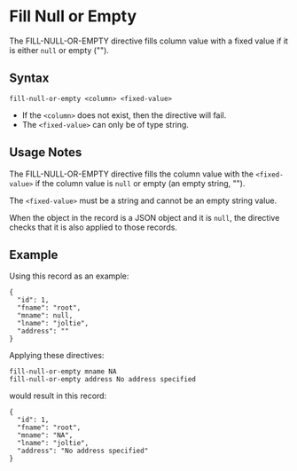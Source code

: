 # Fill Null or Empty

The FILL-NULL-OR-EMPTY directive fills column value with a fixed value if it is either
`null` or empty ("").


## Syntax

```
fill-null-or-empty <column> <fixed-value>
```

* If the `<column>` does not exist, then the directive will fail.
* The `<fixed-value>` can only be of type string.


## Usage Notes

The FILL-NULL-OR-EMPTY directive fills the column value with the `<fixed-value>` if the
column value is `null` or empty (an empty string, "").

The `<fixed-value>` must be a string and cannot be an empty string value.

When the object in the record is a JSON object and it is `null`, the directive checks that
it is also applied to those records.


## Example

Using this record as an example:
```
{
  "id": 1,
  "fname": "root",
  "mname": null,
  "lname": "joltie",
  "address": ""
}
```

Applying these directives:
```
fill-null-or-empty mname NA
fill-null-or-empty address No address specified
```

would result in this record:
```
{
  "id": 1,
  "fname": "root",
  "mname": "NA",
  "lname": "joltie",
  "address": "No address specified"
}
```
